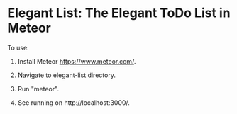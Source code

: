 Elegant List: The Elegant ToDo List in Meteor
=======================
To use:

1. Install Meteor https://www.meteor.com/.

2. Navigate to elegant-list directory.

3. Run "meteor".

4. See running on http://localhost:3000/.
